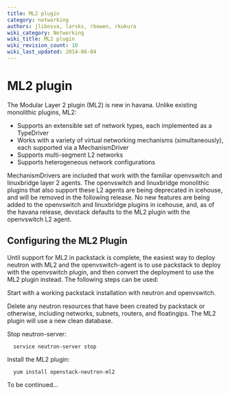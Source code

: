 ```yaml
---
title: ML2 plugin
category: networking
authors: jlibosva, larsks, rbowen, rkukura
wiki_category: Networking
wiki_title: ML2 plugin
wiki_revision_count: 10
wiki_last_updated: 2014-06-04
---
```


# ML2 plugin

The Modular Layer 2 plugin (ML2) is new in havana. Unlike existing monolithic plugins, ML2:

*   Supports an extensible set of network types, each implemented as a TypeDriver
*   Works with a variety of virtual networking mechanisms (simultaneously), each supported via a MechanismDriver
*   Supports multi-segment L2 networks
*   Supports heterogeneous network configurations

MechanismDrivers are included that work with the familiar openvswitch and linuxbridge layer 2 agents. The openvswitch and linuxbridge monolithic plugins that also support these L2 agents are being deprecated in icehouse, and will be removed in the following release. No new features are being added to the openvswitch and linuxbridge plugins in icehouse, and, as of the havana release, devstack defaults to the ML2 plugin with the openvswitch L2 agent.

## Configuring the ML2 Plugin

Until support for ML2 in packstack is complete, the easiest way to deploy neutron with ML2 and the openvswitch-agent is to use packstack to deploy with the openvswitch plugin, and then convert the deployment to use the ML2 plugin instead. The following steps can be used:

Start with a working packstack installation with neutron and openvswitch.

Delete any neutron resources that have been created by packstack or otherwise, including networks, subnets, routers, and floatingips. The ML2 plugin will use a new clean database.

Stop neutron-server:

      service neutron-server stop

Install the ML2 plugin:

      yum install openstack-neutron-ml2

To be continued...
